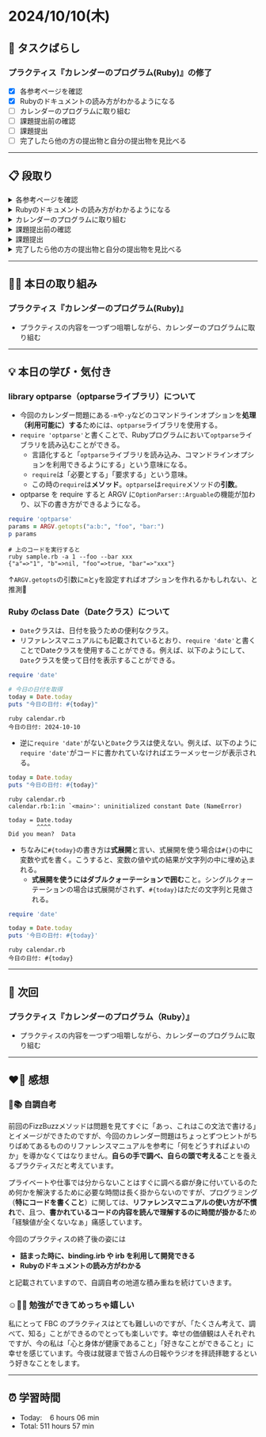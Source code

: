 # 2024/10/10(木)
## 🧩 タスクばらし
### プラクティス『カレンダーのプログラム(Ruby)』の修了
- [x] 各参考ページを確認
- [x] Rubyのドキュメントの読み方がわかるようになる
- [ ] カレンダーのプログラムに取り組む
- [ ] 課題提出前の確認
- [ ] 課題提出
- [ ] 完了したら他の方の提出物と自分の提出物を見比べる

---------------------------------------------------------------------------------------------------------------------------------

## 📋 段取り
<details><summary>各参考ページを確認</summary>

- [x] [class Enumerator](https://docs.ruby-lang.org/ja/latest/class/Enumerator.html)
- [x] [library optparse](https://docs.ruby-lang.org/ja/latest/library/optparse.html)
- [x] [class Date](https://docs.ruby-lang.org/ja/latest/class/Date.html)
- [x] [rubyでコマンドを作る](https://bootcamp.fjord.jp/articles/40)
- [x] [コマンドライン引数・オプションの処理](https://bootcamp.fjord.jp/pages/251)
- [x] [プログラミングでよく使う英単語のまとめ【随時更新】 - Qiita](https://qiita.com/Ted-HM/items/7dde25dcffae4cdc7923)
- [x] [プログラミング初心者は変数名やメソッド名を略さない方がいいよ、という話 - give IT a try](https://blog.jnito.com/entry/2020/10/20/092724)
</details>


<details><summary>Rubyのドキュメントの読み方がわかるようになる</summary>

- [x] 『[Ruby公式リファレンスの読み方](https://www.youtube.com/watch?v=5lvECnh_PCg)』
- [x] 『[Rubyの公式リファレンスが読めるようになる本](https://zenn.dev/jnchito/books/how-to-read-ruby-reference)』
   - [x] Chapter 01 はじめに
   - [x] Chapter 02 ユースケースその1：ググって公式リファレンスにたどり着いた場合
   - [x] Chapter 03 ユースケースその2：クラスのメソッド一覧から目的のメソッドを探す場合
   - [x] Chapter 04 ユースケースその3：Rubyにはどんなクラスやモジュールがあるのか知りたい場合
   - [x] Chapter 05 ユースケースその4：わからない用語を調べたい場合
   - [x] Chapter 06 ユースケースその5：記号の意味を調べたい場合
   - [x] Chapter 07 ユースケースその6：Rubyの使い方や言語仕様を学びたい場合
   - [x] Chapter 08 ユースケースその7：公式リファレンスを横断的に検索したい場合
   - [x] Chapter 09 付録：Ruby on Railsの公式リファレンスについて
</details>


<details><summary>カレンダーのプログラムに取り組む</summary>

- [ ] カレンダーのプログラムを書く

**※ 分からない箇所が出てきたときは、以下のヒントを適宜参考にすること**
- [library optparse](https://docs.ruby-lang.org/ja/latest/library/optparse.html)
- [Date class](https://docs.ruby-lang.org/ja/latest/class/Date.html)
- [カレンダー課題のQ&A](https://bootcamp.fjord.jp/questions/tags/%E3%82%AB%E3%83%AC%E3%83%B3%E3%83%80%E3%83%BC?all=true)
- [【新人プログラマ応援】開発タスクをアサインされたらどういう手順で進めるべきか - Qiita](https://qiita.com/jnchito/items/017487cd882091494298)
- [セルフマネジメントの必須スキル「タスクばらし」そのポイント | Social Change!](https://kuranuki.sonicgarden.jp/archives/21981)
- [プログラミング初心者歓迎！「エラーが出ました。どうすればいいですか？」から卒業するための基本と極意（解説動画付き）](https://qiita.com/jnchito/items/056325421b7e36f02335)
- [🤔 わからないことをメンターや他の受講生に質問をする方法](https://bootcamp.fjord.jp/pages/use_the_question_room) 
</details>


<details><summary>課題提出前の確認</summary>

- [ ] [RubyTips - komagataのブログ](https://docs.komagata.org/tags/rubytips/)
- [ ] [初心者がRailsプロジェクトへの初PRする前に見るチェックリスト - komagataのブログ](https://docs.komagata.org/5676)
- [ ] [GitHubでコードを提出するときに気をつけること](https://bootcamp.fjord.jp/pages/info-for-github)
- [ ] [プログラミング初心者はgit commitする前に必ずdiffを自分でレビューするクセを付けよう](https://bootcamp.fjord.jp/pages/322)
- [ ] [プルリクエスト形式で提出物を出す際の「これはやっちゃダメ」リスト](https://bootcamp.fjord.jp/pages/317)
</details>


<details><summary>課題提出</summary>

- [ ] Pull Request としてアップする
- [ ] URL と Terminal での実行結果を提出
</details>


<details><summary>完了したら他の方の提出物と自分の提出物を見比べる</summary>

- [ ] 他の方の提出物と自分の提出物を見比べる
</details>

---------------------------------------------------------------------------------------------------------------------------------

## ✍🏻 本日の取り組み
### プラクティス『カレンダーのプログラム(Ruby)』
- プラクティスの内容を一つずつ咀嚼しながら、カレンダーのプログラムに取り組む

---------------------------------------------------------------------------------------------------------------------------------

## 💡 本日の学び・気付き
### library optparse（optparseライブラリ）について
- 今回のカレンダー問題にある`-m`や`-y`などのコマンドラインオプションを**処理（利用可能に）する**ためには、`optparse`ライブラリを使用する。
- `require 'optparse'`と書くことで、Rubyプログラムにおいて`optparse`ライブラリを読み込むことができる。
   - 言語化すると「`optparse`ライブラリを読み込み、コマンドラインオプションを利用できるようにする」という意味になる。
   - `require`は「必要とする」「要求する」という意味。
   - この時の`require`は**メソッド**。`optparse`は`require`メソッドの**引数**。
- optparse を require すると ARGV に`OptionParser::Arguable`の機能が加わり、以下の書き方ができるようになる。
```ruby
require 'optparse'
params = ARGV.getopts("a:b:", "foo", "bar:")
p params
```
```
# 上のコードを実行すると
ruby sample.rb -a 1 --foo --bar xxx
{"a"=>"1", "b"=>nil, "foo"=>true, "bar"=>"xxx"}
```
↑`ARGV.getopts`の引数に`m`と`y`を設定すればオプションを作れるかもしれない、と推測🤔

### Ruby のclass Date（Dateクラス）について
- `Date`クラスは、日付を扱うための便利なクラス。
- リファレンスマニュアルにも記載されているとおり、`require 'date'`と書くことでDateクラスを使用することができる。例えば、以下のようにして、`Date`クラスを使って日付を表示することができる。
```ruby
require 'date'

# 今日の日付を取得
today = Date.today
puts "今日の日付: #{today}"
```
```
ruby calendar.rb
今日の日付: 2024-10-10
```
- 逆に`require 'date'`がないと`Date`クラスは使えない。例えば、以下のように`require 'date'`がコードに書かれていなければエラーメッセージが表示される。
```ruby
today = Date.today
puts "今日の日付: #{today}"
```
```
ruby calendar.rb
calendar.rb:1:in `<main>': uninitialized constant Date (NameError)

today = Date.today
        ^^^^
Did you mean?  Data
```
- ちなみに`#{today}`の書き方は**式展開**と言い、式展開を使う場合は`#{}`の中に変数や式を書く。こうすると、変数の値や式の結果が文字列の中に埋め込まれる。
   - **式展開を使うにはダブルクォーテーションで囲む**こと。シングルクォーテーションの場合は式展開がされず、`#{today}`はただの文字列と見做される。
```ruby
require 'date'

today = Date.today
puts '今日の日付: #{today}'
```
```
ruby calendar.rb
今日の日付: #{today}
```

---------------------------------------------------------------------------------------------------------------------------------

## 📍 次回
### プラクティス『カレンダーのプログラム（Ruby）』
- プラクティスの内容を一つずつ咀嚼しながら、カレンダーのプログラムに取り組む

---------------------------------------------------------------------------------------------------------------------------------

## ❤️‍🔥 感想
### 🤔📚 自調自考
前回のFizzBuzzメソッドは問題を見てすぐに「あっ、これはこの文法で書ける」とイメージができたのですが、今回のカレンダー問題はちょっとずつヒントがちりばめてあるもののリファレンスマニュアルを参考に「何をどうすればよいのか」を導かなくてはなりません。**自らの手で調べ、自らの頭で考える**ことを養えるプラクティスだと考えています。

プライベートや仕事では分からないことはすぐに調べる癖が身に付いているのため何かを解決するために必要な時間は長く掛からないのですが、プログラミング（**特にコードを書くこと**）に関しては、**リファレンスマニュアルの使い方が不慣れ**で、且つ、**書かれているコードの内容を読んで理解するのに時間が掛かる**ため「経験値が全くないなぁ」痛感しています。

今回のプラクティスの終了後の姿には

- **詰まった時に、binding.irb や irb を利用して開発できる**
- **Rubyのドキュメントの読み方がわかる**

と記載されていますので、自調自考の地道な積み重ねを続けていきます。

### ☺️🫶🏻 勉強ができてめっちゃ嬉しい
私にとって FBC のプラクティスはとても難しいのですが、「たくさん考えて、調べて、知る」ことができるのでとっても楽しいです。幸せの価値観は人それぞれですが、今の私は「心と身体が健康であること」「好きなことができること」に幸せを感じています。今夜は就寝まで皆さんの日報やラジオを拝読拝聴するという好きなことをします。


---------------------------------------------------------------------------------------------------------------------------------

## ⏰ 学習時間
- Today:&nbsp;&nbsp;&nbsp; 6 hours 06 min
- Total: 511 hours 57 min
